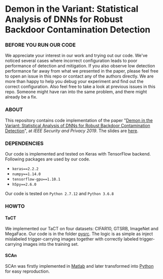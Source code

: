 # Demon in the Variant: Statistical Analysis of DNNs for Robust Backdoor Contamination Detection

### BEFORE YOU RUN OUR CODE
We appreciate your interest in our work and trying out our code. We've noticed several cases where incorrect configuration leads to poor performance of detection and mitigation. If you also observe low detection performance far away from what we presented in the paper, please feel free to open an issue in this repo or contact any of the authors directly. We are more than happy to help you debug your experiment and find out the correct configuration. Also feel free to take a look at previous issues in this repo. Someone might have ran into the same problem, and there might already be a fix.

### ABOUT

This repository contains code implementation of the paper "[Demon in the Variant: Statistical Analysis of DNNs for Robust Backdoor Contamination Detection](https://www.usenix.org/system/files/sec21summer_tang-di.pdf)", at *IEEE Security and Privacy 2019*. The slides are [here](https://www.usenix.org/system/files/sec21_slides_tang_di.pdf). 

### DEPENDENCIES

Our code is implemented and tested on Keras with TensorFlow backend. Following packages are used by our code.

- `keras==2.2.2`
- `numpy==1.14.0`
- `tensorflow-gpu==1.10.1`
- `h5py==2.6.0`

Our code is tested on `Python 2.7.12` and `Python 3.6.8`

### HOWTO

#### TaCT

We implemented our TaCT on four datasets: CIFAR10, GTSRB, ImageNet and MegaFace. Our code is in the folder [pysrc](pysrc).
The logic is as simple as inject mislabeled trigger-carrying images together with correctly labeled trigger-carrying images into the training set. 

#### SCAn

SCAn was firstly implemented in [Matlab](msrc) and later transformed into [Python](pysrc/SCAn.py) for easy reproduction.






